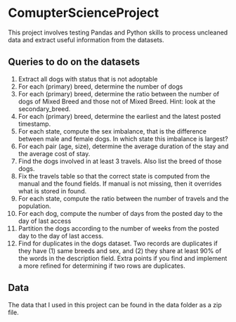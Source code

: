# ComupterScienceProject

This project involves testing Pandas and Python skills to process uncleaned data and extract useful information from the datasets.

## Queries to do on the datasets
1. Extract all dogs with status that is not adoptable
2. For each (primary) breed, determine the number of dogs
3. For each (primary) breed, determine the ratio between the number of dogs of Mixed Breed and those not of Mixed Breed. Hint: look at the secondary_breed.
4. For each (primary) breed, determine the earliest and the latest posted timestamp.
5. For each state, compute the sex imbalance, that is the difference between male and female dogs. In which state this imbalance is largest?
6. For each pair (age, size), determine the average duration of the stay and the average cost of stay.
7. Find the dogs involved in at least 3 travels. Also list the breed of those dogs.
8. Fix the travels table so that the correct state is computed from the manual and the found fields. If manual is not missing, then it overrides what is stored in found.
9. For each state, compute the ratio between the number of travels and the population.
10. For each dog, compute the number of days from the posted day to the day of last access
11. Partition the dogs according to the number of weeks from the posted day to the day of last access.
12. Find for duplicates in the dogs dataset. Two records are duplicates if they have (1) same breeds and sex, and (2) they share at least 90% of the words in the description field. Extra points if you find and implement a more refined for determining if two rows are duplicates.

## Data
The data that I used in this project can be found in the data folder as a zip file.


